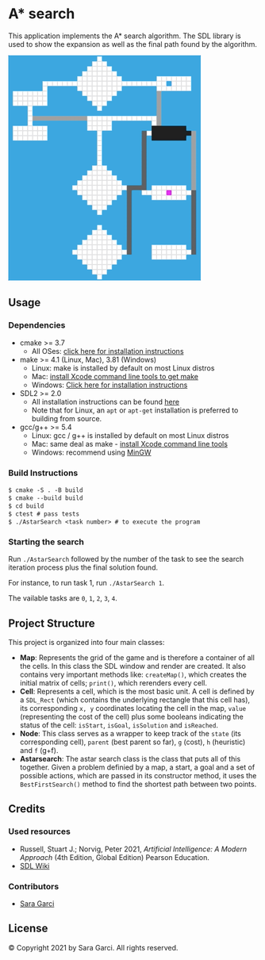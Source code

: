 # A* search

This application implements the A* search algorithm. The SDL library is used to show the expansion as well as the final path found by the algorithm.

<img src="images/task_4.gif"/>

## Usage

### Dependencies

* cmake >= 3.7
  * All OSes: [click here for installation instructions](https://cmake.org/install/)
* make >= 4.1 (Linux, Mac), 3.81 (Windows)
  * Linux: make is installed by default on most Linux distros
  * Mac: [install Xcode command line tools to get make](https://developer.apple.com/xcode/features/)
  * Windows: [Click here for installation instructions](http://gnuwin32.sourceforge.net/packages/make.htm)
* SDL2 >= 2.0
  * All installation instructions can be found [here](https://wiki.libsdl.org/Installation)
  * Note that for Linux, an `apt` or `apt-get` installation is preferred to building from source.
* gcc/g++ >= 5.4
  * Linux: gcc / g++ is installed by default on most Linux distros
  * Mac: same deal as make - [install Xcode command line tools](https://developer.apple.com/xcode/features/)
  * Windows: recommend using [MinGW](http://www.mingw.org/)

### Build Instructions

```
$ cmake -S . -B build
$ cmake --build build
$ cd build
$ ctest # pass tests
$ ./AstarSearch <task number> # to execute the program
```

### Starting the search

Run `./AstarSearch` followed by the number of the task to see the search iteration process plus the final solution found.

For instance, to run task 1, run `./AstarSearch 1`.

The vailable tasks are `0`, `1`, `2`, `3`, `4`.

## Project Structure

This project is organized into four main classes:
* **Map**: Represents the grid of the game and is therefore a container of all the cells. In this class the SDL window and render are created. It also contains very important methods like: `createMap()`, which creates the initial matrix of cells; `print()`, which rerenders every cell.
* **Cell**: Represents a cell, which is the most basic unit. A cell is defined by a `SDL_Rect` (which contains the underlying rectangle that this cell has), its corresponding `x, y` coordinates locating the cell in the map, `value` (representing the cost of the cell) plus some booleans indicating the status of the cell: `isStart`, `isGoal`, `isSolution` and `isReached`.
* **Node**: This class serves as a wrapper to keep track of the `state` (its corresponding cell), `parent` (best parent so far), `g` (cost), `h` (heuristic) and `f` (g+f).
* **Astarsearch**: The astar search class is the class that puts all of this together. Given a problem definied by a map, a start, a goal and a set of possible actions, which are passed in its constructor method, it uses the `BestFirstSearch()` method to find the shortest path between two points.

## Credits

### Used resources

* Russell, Stuart J.; Norvig, Peter 2021, *Artificial Intelligence: A Modern Approach* (4th Edition, Global Edition) Pearson Education.
* [SDL Wiki](https://wiki.libsdl.org/APIByCategory)

### Contributors

* [Sara Garci](s@saragarci.com)

## License

© Copyright 2021 by Sara Garci. All rights reserved.
